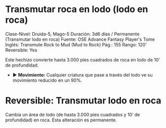 # Transmutar roca en lodo (lodo en roca)

Clase-Nivel: Druida-5, Mago-5
Duración: 3d6 días / Permanente (Transmutar lodo en roca)
Fuente: OSE Advance Fantasy Player's Tome
Inglés: Transmute Rock to Mud (Mud to Rock)
Pág.: 155
Rango: 120’
Reversible: Yes

Este hechizo convierte hasta 3.000 pies cuadrados de roca en lodo de 10’ de profundidad. 

- ▶ **Movimiento:** Cualquier criatura que pase a través del lodo ve su movimiento reducido en un 90%.

# Reversible: Transmutar lodo en roca

Cambia un área de lodo (de hasta 3.000 pies cuadrados y 10’ de profundidad) en roca. Esta alteración es permanente.